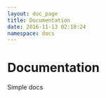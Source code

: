 ```yaml
---
layout: doc_page
title: Documentation
date: 2016-11-13 02:10:24
namespace: docs
---
```


# Documentation

Simple docs
